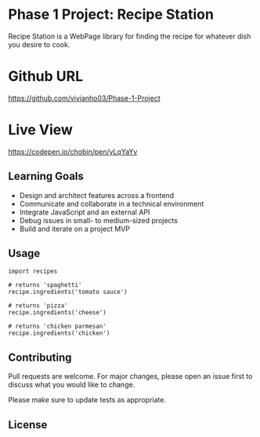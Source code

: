 # Phase 1 Project: Recipe Station

Recipe Station is a WebPage library for finding the recipe for whatever dish you desire to cook.

# Github URL
https://github.com/vivianho03/Phase-1-Project

# Live View 
https://codepen.io/chobin/pen/yLqYaYv

## Learning Goals
- Design and architect features across a frontend
- Communicate and collaborate in a technical environment
- Integrate JavaScript and an external API
- Debug issues in small- to medium-sized projects
- Build and iterate on a project MVP

## Usage

```Javascipt
import recipes

# returns 'spaghetti'
recipe.ingredients('tomato sauce')

# returns 'pizza'
recipe.ingredients('cheese')

# returns 'chicken parmesan'
recipe.ingredients('chicken')
```

## Contributing

Pull requests are welcome. For major changes, please open an issue first
to discuss what you would like to change.

Please make sure to update tests as appropriate.

## License
